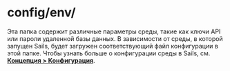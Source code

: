 # config/env/

Эта папка содержит различные параметры среды, такие как ключи API или пароли удаленной базы данных. В зависимости от среды, в которой запущен Sails, будет загружен соответствующий файл конфигурации в этой папке. Чтобы узнать больше о конфигурации среды в Sails, см. [**Концепция > Конфигурация**](https://sailsjs.com/documentation/concepts/configuration#?environmentspecific-files-config-env).


<docmeta name="displayName" value="env">
